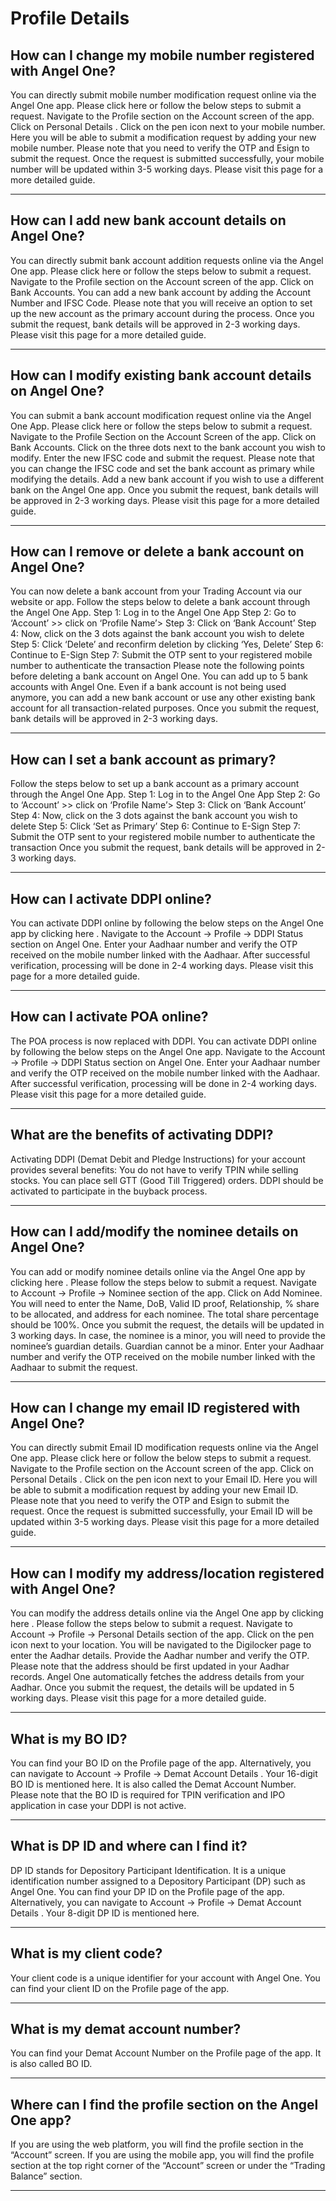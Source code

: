 # Profile Details

## How can I change my mobile number registered with Angel One?

You can directly submit mobile number modification request online via the Angel One app.
Please
click here
or follow the below steps to submit a request.
Navigate to the
Profile section
on the Account screen of the app.
Click on
Personal Details
.
Click on the pen icon next to your mobile number.
Here you will be able to submit a modification request by adding your new mobile number.
Please note that you need to verify the OTP and Esign to submit the request.
Once the request is submitted successfully, your mobile number will be updated within 3-5 working days.
Please
visit this page
for a more detailed guide.

---

## How can I add new bank account details on Angel One?

You can directly submit bank account addition requests online via the Angel One app. Please
click here
or follow the steps below to submit a request.
Navigate to the Profile section on the Account screen of the app.
Click on Bank Accounts.
You can add a new bank account by adding the Account Number and IFSC Code.
Please note that you will receive an option to set up the new account as the primary account during the process.
Once you submit the request, bank details will be approved in 2-3 working days.
Please
visit this page
for a more detailed guide.

---

## How can I modify existing bank account details on Angel One?

You can submit a bank account modification request online via the Angel One App. Please
click here
or follow the steps below to submit a request.
Navigate to the Profile Section on the Account Screen of the app.
Click on Bank Accounts.
Click on the three dots next to the bank account you wish to modify.
Enter the new IFSC code and submit the request.
Please note that you can change the IFSC code and set the bank account as primary while modifying the details. Add a new bank account if you wish to use a different bank on the Angel One app.
Once you submit the request, bank details will be approved in 2-3 working days.
Please
visit this page
for a more detailed guide.

---

## How can I remove or delete a bank account on Angel One?

You can now delete a bank account from your Trading Account via our website or app. Follow the steps below to delete a bank account through the Angel One App.
Step 1: Log in to the Angel One App
Step 2: Go to ‘Account’ >> click on ‘Profile Name’>
Step 3: Click on ‘Bank Account’
Step 4: Now, click on the 3 dots against the bank account you wish to delete
Step 5: Click ‘Delete’ and reconfirm deletion by clicking ‘Yes, Delete’
Step 6: Continue to E-Sign
Step 7: Submit the OTP sent to your registered mobile number to authenticate the transaction
Please note the following points before deleting a bank account on Angel One.
You can add up to 5 bank accounts with Angel One.
Even if a bank account is not being used anymore, you can add a new bank account or use any other existing bank account for all transaction-related purposes.
Once you submit the request, bank details will be approved in 2-3 working days.

---

## How can I set a bank account as primary?

Follow the steps below to set up a bank account as a primary account through the Angel One App.
Step 1: Log in to the Angel One App
Step 2: Go to ‘Account’ >> click on ‘Profile Name’>
Step 3: Click on ‘Bank Account’
Step 4: Now, click on the 3 dots against the bank account you wish to delete
Step 5: Click ‘Set as Primary’
Step 6: Continue to E-Sign
Step 7: Submit the OTP sent to your registered mobile number to authenticate the transaction
Once you submit the request, bank details will be approved in 2-3 working days.

---

## How can I activate DDPI online?

You can activate DDPI online by following the below steps on the Angel One app by clicking
here
.
Navigate to the
Account → Profile → DDPI Status
section on Angel One.
Enter your Aadhaar number and verify the OTP received on the mobile number linked with the Aadhaar.
After successful verification, processing will be done in 2-4 working days.
Please
visit this page
for a more detailed guide.

---

## How can I activate POA online?

The POA process is now replaced with DDPI.
You can activate DDPI online by following the below steps on the Angel One app.
Navigate to the
Account → Profile → DDPI Status
section on Angel One.
Enter your Aadhaar number and verify the OTP received on the mobile number linked with the Aadhaar.
After successful verification, processing will be done in 2-4 working days.
Please
visit this page
for a more detailed guide.

---

## What are the benefits of activating DDPI?

Activating DDPI (Demat Debit and Pledge Instructions) for your account provides several benefits:
You do not have to verify TPIN while selling stocks.
You can place sell GTT (Good Till Triggered) orders.
DDPI should be activated to participate in the buyback process.

---

## How can I add/modify the nominee details on Angel One?

You can add or modify nominee details online via the Angel One app by clicking
here
.
Please follow the steps below to submit a request.
Navigate to
Account → Profile → Nominee
section of the app.
Click on Add Nominee.
You will need to enter the Name, DoB, Valid ID proof, Relationship, % share to be allocated, and address for each nominee. The total share percentage should be 100%.
Once you submit the request, the details will be updated in 3 working days.
In case, the nominee is a minor, you will need to provide the nominee’s guardian details. Guardian cannot be a minor.
Enter your Aadhaar number and verify the OTP received on the mobile number linked with the Aadhaar to submit the request.

---

## How can I change my email ID registered with Angel One?

You can directly submit Email ID modification requests online via the Angel One app.
Please
click here
or follow the below steps to submit a request.
Navigate to the
Profile section
on the Account screen of the app.
Click on
Personal Details
.
Click on the pen icon next to your Email ID.
Here you will be able to submit a modification request by adding your new Email ID.
Please note that you need to verify the OTP and Esign to submit the request.
Once the request is submitted successfully, your Email ID will be updated within 3-5 working days.
Please
visit this page
for a more detailed guide.

---

## How can I modify my address/location registered with Angel One?

You can modify the address details online via the Angel One app by clicking
here
.
Please follow the steps below to submit a request.
Navigate to
Account → Profile → Personal Details
section of the app.
Click on the pen icon next to your location.
You will be navigated to the Digilocker page to enter the Aadhar details.
Provide the Aadhar number and verify the OTP.
Please note that the address should be first updated in your Aadhar records. Angel One automatically fetches the address details from your Aadhar.
Once you submit the request, the details will be updated in 5 working days.
Please
visit this page
for a more detailed guide.

---

## What is my BO ID?

You can find your BO ID on the
Profile
page of the app.
Alternatively, you can navigate to
Account → Profile → Demat Account Details
. Your
16-digit BO ID
is mentioned here. It is also called the Demat Account Number.
Please note that the BO ID is required for TPIN verification and IPO application in case your DDPI is not active.

---

## What is DP ID and where can I find it?

DP ID stands for Depository Participant Identification. It is a unique identification number assigned to a Depository Participant (DP) such as Angel One.
You can find your DP ID on the
Profile
page of the app.
Alternatively, you can navigate to
Account → Profile → Demat Account Details
. Your
8-digit DP ID
is mentioned here.

---

## What is my client code?

Your client code is a unique identifier for your account with Angel One.
You can find your client ID on the
Profile
page of the app.

---

## What is my demat account number?

You can find your Demat Account Number on the
Profile
page of the app. It is also called BO ID.

---

## Where can I find the profile section on the Angel One app?

If you are using the web platform, you will find the profile section in the “Account” screen.
If you are using the mobile app, you will find the profile section at the top right corner of the “Account” screen or under the “Trading Balance” section.

---

